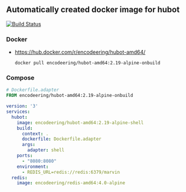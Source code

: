## Automatically created docker image for hubot

[![Build Status](https://travis-ci.org/encodeering/docker-hubot.svg?branch=master)](https://travis-ci.org/encodeering/docker-hubot)

### Docker

- https://hub.docker.com/r/encodeering/hubot-amd64/

    ```docker pull encodeering/hubot-amd64:2.19-alpine-onbuild```

### Compose

```Dockerfile
# Dockerfile.adapter
FROM encodeering/hubot-amd64:2.19-alpine-onbuild
```

```yml
version: '3'
services:
  hubot:
    image: encodeering/hubot-amd64:2.19-alpine-shell
    build:
      context: .
      dockerfile: Dockerfile.adapter
      args:
        adapter: shell
    ports:
      - "8080:8080"
    environment:
      - REDIS_URL=redis://redis:6379/marvin
  redis:
    image: encodeering/redis-amd64:4.0-alpine
```